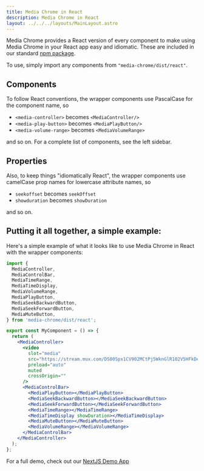 ```yaml
---
title: Media Chrome in React
description: Media Chrome in React
layout: ../../../layouts/MainLayout.astro
---
```


Media Chrome provides a React version of every component to make using Media Chrome in your React app easy and idiomatic. These are included in our standard [npm package](https://www.npmjs.com/package/media-chrome).

To use, simply import any components from `"media-chrome/dist/react"`.

## Components

To follow React conventions, the wrapper components use PascalCase for the component name, so

- `<media-controller>` becomes `<MediaController/>`
- `<media-play-button>` becomes `<MediaPlayButton/>`
- `<media-volume-range>` becomes `<MediaVolumeRange>`

and so on. For a complete list of components, see the left sidebar.

## Properties

Also, to keep things "idiomatically React", the wrapper components use camelCase prop names for lowercase attribute names, so

- `seekoffset` becomes `seekOffset`
- `showduration` becomes `showDuration`

and so on.

## Putting it all together, a simple example:

Here's a simple example of what it looks like to use Media Chrome in React with the wrapper components:

```jsx
import {
  MediaController,
  MediaControlBar,
  MediaTimeRange,
  MediaTimeDisplay,
  MediaVolumeRange,
  MediaPlayButton,
  MediaSeekBackwardButton,
  MediaSeekForwardButton,
  MediaMuteButton,
} from 'media-chrome/dist/react';

export const MyComponent = () => {
  return (
    <MediaController>
      <video
        slot="media"
        src="https://stream.mux.com/DS00Spx1CV902MCtPj5WknGlR102V5HFkDe/high.mp4"
        preload="auto"
        muted
        crossOrigin=""
      />
      <MediaControlBar>
        <MediaPlayButton></MediaPlayButton>
        <MediaSeekBackwardButton></MediaSeekBackwardButton>
        <MediaSeekForwardButton></MediaSeekForwardButton>
        <MediaTimeRange></MediaTimeRange>
        <MediaTimeDisplay showDuration></MediaTimeDisplay>
        <MediaMuteButton></MediaMuteButton>
        <MediaVolumeRange></MediaVolumeRange>
      </MediaControlBar>
    </MediaController>
  );
};
```

For a full demo, check out our [NextJS Demo App](https://github.com/muxinc/media-chrome/tree/main/demos/nextjs-with-typescript)
